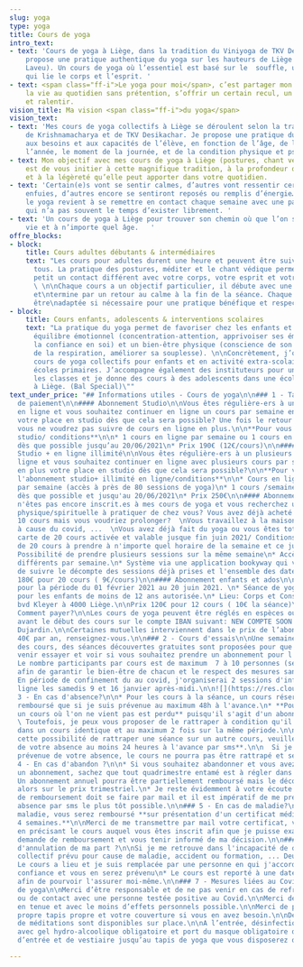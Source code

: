 ```yaml
---
slug: yoga
type: yoga
title: Cours de yoga
intro_text:
- text: 'Cours de yoga à Liège, dans la tradition du Viniyoga de TKV Desikachar. Je
    propose une pratique authentique du yoga sur les hauteurs de Liège (Cointe et
    Laveu). Un cours de yoga où l’essentiel est basé sur le  souffle, une respiration
    qui lie le corps et l’esprit. '
- text: <span class="ff-i">Le yoga pour moi</span>, c’est partager mon regard sur
    la vie au quotidien sans prétention, s’offrir un certain recul, un peu de hauteur
    et ralentir.
vision_title: Ma vision <span class="ff-i">du yoga</span>
vision_text:
- text: 'Mes cours de yoga collectifs à Liège se déroulent selon la tradition de l’enseignement
    de Krishnamacharya et de TKV Desikachar. Je propose une pratique du yoga qui s’adapte
    aux besoins et aux capacités de l’élève, en fonction de l’âge, de la période de
    l’année, le moment de la journée, et de la condition physique et psychique. '
- text: Mon objectif avec mes cours de yoga à Liège (postures, chant védique et méditation)
    est de vous initier à cette magnifique tradition, à la profondeur de son apport
    et à la légèreté qu’elle peut apporter dans votre quotidien.
- text: 'Certain(e)s vont se sentir calmes, d’autres vont ressentir certaines émotions
    enfuies, d’autres encore se sentiront reposés ou remplis d’énergie… Pratiquer
    le yoga revient à se remettre en contact chaque semaine avec une partie de soi
    qui n’a pas souvent le temps d’exister librement. '
- text: 'Un cours de yoga à Liège pour trouver son chemin où que l’on soit dans la
    vie et à n’importe quel âge.   '
offre_blocks:
- block:
    title: Cours adultes débutants & intermédiaires
    text: "Les cours pour adultes durent une heure et peuvent être suivis par toutes\net
      tous. La pratique des postures, méditer et le chant védique permettent petit\nà
      petit un contact différent avec votre corps, votre esprit et votre respiration.
      \ \n\nChaque cours a un objectif particulier, il débute avec une préparation
      et\ntermine par un retour au calme à la fin de la séance. Chaque posture peut
      être\nadaptée si nécessaire pour une pratique bénéfique et respectueuse."
- block:
    title: Cours enfants, adolescents & interventions scolaires
    text: "La pratique du yoga permet de favoriser chez les enfants et adolescents\nleur
      équilibre émotionnel (concentration-attention, apprivoiser ses émotions,\naugmenter
      la confiance en soi) et un bien-être physique (conscience de son corps,\nimportance
      de la respiration, améliorer sa souplesse). \n\nConcrètement, j’organise des
      cours de yoga collectifs pour enfants et en activité extra-scolaire dans\ndeux
      écoles primaires. J’accompagne également des instituteurs pour une sensibilisation\ndans
      les classes et je donne des cours à des adolescents dans une école de danse\ncontemporaine
      à Liège. (Bal Special)\""
text_under_price: "## Informations utiles - Cours de yoga\n\n### 1 - Tarifs et Modalités
  de paiement\n\n#### Abonnement Studio\n\nVous êtes régulière-ers à un horaire fixe
  en ligne et vous souhaitez continuer en ligne un cours par semaine en réservant
  votre place en studio dès que cela sera possible? Une fois le retour en studio,
  vous ne voudrez pas suivre de cours en ligne en plus.\n\n**Pour vous ce sera l'abonnement
  studio/ conditions**\n\n* 1 cours en ligne par semaine ou 1 cours en studio/semaine
  dès que possible jusqu’au 20/06/2021\n* Prix 190€ (12€/cours)\n\n#### Abonnement
  Studio + en ligne illimité\n\nVous êtes régulière-ers à un plusieurs horaires en
  ligne et vous souhaitez continuer en ligne avec plusieurs cours par semaine en réservant
  en plus votre place en studio dès que cela sera possible?\n\n**Pour vous ce sera
  l'abonnement studio+ illimité en ligne/conditions**\n\n* Cours en ligne illimités
  par semaine (accès à près de 80 sessions de yoga)\n* 1 cours /semaine en studio
  dès que possible et jusqu'au 20/06/2021\n* Prix 250€\n\n#### Abonnement en ligne\n\nVous
  n'êtes pas encore inscrit.es à mes cours de yoga et vous recherchez une activité
  physique/spirituelle à pratiquer de chez vous? Vous avez déjà acheté une carte de
  10 cours mais vous voudriez prolonger?  \nVous travaillez à la maison, en télétravail
  à cause du covid, ...  \nVous avez déjà fait du yoga ou vous êtes totalement débutant?\n\n**Une
  carte de 20 cours activée et valable jusque fin juin 2021/ Conditions**\n\n* Carte
  de 20 cours à prendre à n'importe quel horaire de la semaine et ce jusqu'au 20/06/2021.\n*
  Possibilité de prendre plusieurs sessions sur la même semaine\n* Accès à 6 horaires
  différents par semaine.\n* Système via une application bookyway qui vous permet
  de suivre le décompte des sessions déjà prises et l'ensemble des dates disponibles.\n\n**Prix**
  180€ pour 20 cours ( 9€/cours)\n\n#### Abonnement enfants et ados\n\n* Abonnement
  pour la période du 01 février 2021 au 20 juin 2021. \n* Séance de yoga en studio
  pour les enfants de moins de 12 ans autorisée.\n* Lieu: Corps et Conscience, 107
  bvd Kleyer à 4000 Liège.\n\nPrix 120€ pour 12 cours ( 10€ la séance)\n\n![](https://res.cloudinary.com/dqu7lbbhg/image/upload/c_scale,dpr_auto,q_70,w_680,f_auto/v1582188783/AdobeStock_218109710_rnla4x.jpg)\n\n####
  Comment payer?\n\nLes cours de yoga peuvent être réglés en espèces ou par virement
  avant le début des cours sur le compte IBAN suivant: NEW COMPTE SOON :-) de Chloé
  Dujardin.\n\nCertaines mutuelles interviennent dans le prix de l’abonnement jusqu'à
  40€ par an, renseignez-vous.\n\n### 2 - Cours d'essais\n\nUne semaine avant l'ouverture
  des cours, des séances découvertes gratuites sont proposées pour que vous puissiez
  venir essayer et voir si vous souhaitez prendre un abonnement pour l'ouverture.\n\n*
  Le nombre participants par cours est de maximum  7 à 10 personnes (selon la salle)
  afin de garantir le bien-être de chacun et le respect des mesures sanitaires.\n*
  En période de confinement du au covid, j'organiserai 2 sessions d'information en
  ligne les samedis 9 et 16 janvier après-midi.\n\n![](https://res.cloudinary.com/dqu7lbbhg/image/upload/c_scale,dpr_auto,q_70,w_680,f_auto/v1584627110/AdobeStock_251503715-min_rvmb3x.jpg)\n\n###
  3 - En cas d'absence?\n\n* Pour les cours à la séance, un cours réservé ne sera
  remboursé que si je suis prévenue au maximum 48h à l'avance.\n* **Pour les abonnements,
  un cours où l'on ne vient pas est perdu** puisqu'il s'agit d'un abonnement.\n\n
  \ Toutefois, je peux vous proposer de le rattraper à condition qu'il y ait un désistement
  dans un cours identique et au maximum 2 fois sur la même période.\n\n  **Pour obtenir
  cette possibilité de rattraper une séance sur un autre cours, veuillez me prévenir
  de votre absence au moins 24 heures à l'avance par sms**.\n\n  Si je ne suis pas
  prévenue de votre absence, le cours ne pourra pas être rattrapé et sera perdu.\n\n###
  4 - En cas d'abandon ?\n\n* Si vous souhaitez abandonner et vous avez souscrits
  un abonnement, sachez que tout quadrimestre entamé est à régler dans son intégralité.\n*
  Un abonnement annuel pourra être partiellement remboursé mais le décompte se fera
  alors sur le prix trimestriel.\n* Je reste évidemment à votre écoute. Toute demande
  de remboursement doit se faire par mail et il est impératif de me prévenir de votre
  absence par sms le plus tôt possible.\n\n### 5 - En cas de maladie?\n\nEn cas de
  maladie, vous serez remboursé **sur présentation d'un certificat médical d'au moins
  4 semaines.**\n\nMerci de me transmettre par mail votre certificat, vos coordonnées,
  en précisant le cours auquel vous êtes inscrit afin que je puisse examiner votre
  demande de remboursement et vous tenir informé de ma décision.\n\n### 6 - En cas
  d'annulation de ma part ?\n\nSi je me retrouve dans l'incapacité de donner le cours
  collectif prévu pour cause de maladie, accident ou formation, ... Deux options:\n\n*
  Le cours a lieu et je suis remplacée par une personne en qui j'accorde toute ma
  confiance et vous en serez prévenu\n* Le cours est reporté à une date ultérieure
  afin de pourvoir l'assurer moi-même.\n\n### 7 - Mesures liées au Covid des studios
  de yoga\n\nMerci d’être responsable et de ne pas venir en cas de refroidissement
  ou de contact avec une personne testée positive au Covid.\n\nMerci de venir déjà
  en tenue et avec le moins d’effets personnels possible.\n\nMerci de prendre votre
  propre tapis propre et votre couverture si vous en avez besoin.\n\nDes coussins
  de méditations sont disponibles sur place.\n\nA l’entrée, désinfection des mains
  avec gel hydro-alcoolique obligatoire et port du masque obligatoire dans l’espace
  d’entrée et de vestiaire jusqu’au tapis de yoga que vous disposerez dans la salle."

---
```

